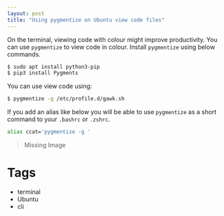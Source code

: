 ```yaml
---
layout: post
title: "Using pygmentize on Ubuntu view code files"
---
```


On the terminal, viewing code with colour might improve productivity. You can use `pygmentize` to view code in colour. Install `pygmentize` using below commands.

```bash
$ sudo apt install python3-pip
$ pip3 install Pygments
```

You can use view code using:

```bash
$ pygmentize -g /etc/profile.d/gawk.sh
```

If you add an alias like below you will be able to use `pygmentize` as a short command to your `.bashrc` or `.zshrc`.

```bash
alias ccat='pygmentize -g '
```

> Missing Image

# Tags

- terminal
- Ubuntu
- cli